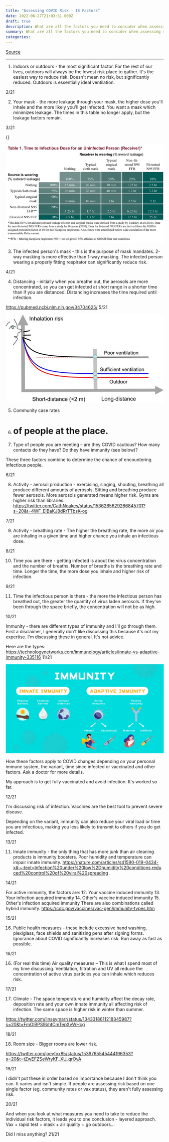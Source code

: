 ```yaml
---
title: "Assessing COVID Risk - 18 Factors"
date: 2022-06-27T21:03:51.000Z
draft: true
description: What are all the factors you need to consider when assessing risk? These can be broken down in different ways, but here's my comprehensive list of what contributes to risk. In no particular order
summary: What are all the factors you need to consider when assessing risk? These can be broken down in different ways, but here's my comprehensive list of what contributes to risk. In no particular order
categories:
---
```

[Source](https://twitter.com/joeyfox85/status/1541527755367583746)

---

1. Indoors or outdoors - the most significant factor. For the rest of our lives, outdoors will always be the lowest risk place to gather. It's the easiest way to reduce risk. Doesn't mean no risk, but significantly reduced. Outdoors is essentially ideal ventilation.

2/21

2. Your mask - the more leakage through your mask, the higher dose you'll inhale and the more likely you'll get infected. You want a mask which minimizes leakage. The times in this table no longer apply, but the leakage factors remain.

3/21

{<tweet user="brosseau_lisa" id="1449409318412079108">}

![Time to infection with different types of masks](/time-to-infection-masks.jpg)

3. The infected person's mask - this is the purpose of mask mandates. 2-way masking is more effective than 1-way masking. The infected person wearing a properly fitting respirator can significantly reduce risk.

4/21

4. Distancing - initially when you breathe out, the aerosols are more concentrated, so you can get infected at short range in a shorter time than if you are distanced. Distancing increases the time required until infection.

https://pubmed.ncbi.nlm.nih.gov/34704625/
5/21

![Inhalation risk vs distance](/inhalation-risk-vs-distance.jpg)

5. Community case rates
6. # of people at the place.
7. Type of people you are meeting – are they COVID cautious? How many contacts do they have? Do they have immunity (see below)?

These three factors combine to determine the chance of encountering infectious people.

6/21

8. Activity - aerosol production - exercising, singing, shouting, breathing all produce different amounts of aerosols. Sitting and breathing produce fewer aerosols. More aerosols generated means higher risk. Gyms are higher risk than libraries.
https://twitter.com/CathNoakes/status/1536265629266845701?s=20&t=4WF_EIBaKJ8dRrTTbsK-og

7/21

9. Activity - breathing rate - The higher the breathing rate, the more air you are inhaling in a given time and higher chance you inhale an infectious dose.

8/21

10. Time you are there - getting infected is about the virus concentration and the number of breaths. Number of breaths is the breathing rate and time. Longer the time, the more dose you inhale and higher risk of infection.

9/21

11. Time the infectious person is there - the more the infectious person has breathed out, the greater the quantity of virus laden aerosols. If they've been through the space briefly, the concentration will not be as high. 

10/21

Immunity - there are different types of immunity and I'll go through them. First a disclaimer, I generally don't like discussing this because it's not my expertise. I'm discussing these in general. It's not advice.

Here are the types:
https://technologynetworks.com/immunology/articles/innate-vs-adaptive-immunity-335116
11/21

![Innate vs adaptive](/innate-vs-adaptive.jpg)

How these factors apply to COVID changes depending on your personal immune system, the variant, time since infected or vaccinated and other factors.
Ask a doctor for more details.

My approach is to get fully vaccinated and avoid infection. It's worked so far.

12/21

I'm discussing risk of infection. Vaccines are the best tool to prevent severe disease.

Depending on the variant, immunity can also reduce your viral load or time you are infectious, making you less likely to transmit to others if you do get infected.

13/21

11. Innate immunity - the only thing that has more junk than air cleaning products is immunity boosters.  Poor humidity and temperature can impair innate immunity.
https://nature.com/articles/s41590-019-0434-x#:~:text=Infection%20under%20low%2Dhumidity%20conditions,reduced%20control%20of%20viral%20spreading
.

14/21

For active immunity, the factors are:
12. Your vaccine induced immunity
13. Your infection acquired immunity
14. Other's vaccine induced immunity
15. Other's infection acquired immunity
There are also combinations called hybrid immunity. 
https://cdc.gov/vaccines/vac-gen/immunity-types.htm

15/21

16. Public health measures - these include excessive hand washing, plexiglass, face shields and sanitizing pens after signing forms. Ignorance about COVID significantly increases risk. Run away as fast as possible.

16/21

16. (For real this time) Air quality measures – This is what I spend most of my time discussing. Ventilation, filtration and UV all reduce the concentration of active virus particles you can inhale which reduces risk.

17/21


17. Climate - The space temperature and humidity affect the decay rate, deposition rate and your own innate immunity all affecting risk of infection. The same space is higher risk in winter than summer.

https://twitter.com/linseymarr/status/1343318611218345987?s=20&t=FmOlBPS9bhtCmTepXvWHcg

18/21

18. Room size - Bigger rooms are lower risk.

https://twitter.com/joeyfox85/status/1539765545444196353?s=20&t=tZwEFZSeWryKF_XU_qrOvA

19/21

I didn't put these in order based on importance because I don't think you can. It varies and isn't simple. If people are assessing risk based on one single factor (eg. community rates or vax status), they aren't fully assessing risk.

20/21

And when you look at what measures you need to take to reduce the individual risk factors, it leads you to one conclusion - layered approach. Vax + rapid test + mask + air quality + go outdoors...

Did I miss anything?
21/21